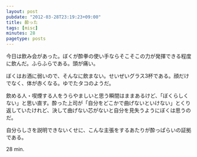 ```yaml
---
layout: post
pubdate: "2012-03-28T23:19:23+09:00"
title: 酔った
tags: [misc]
minutes: 28
pagetype: posts
---
```

今日は飲み会があった。ぼくが酔拳の使い手ならそこそこの力が発揮できる程度に飲んだ。ふらふらである。頭が痛い。

ぼくはお酒に弱いので、そんなに飲まない。せいぜいグラス3杯である。顔だけでなく、体が赤くなる。ゆでたタコのようだ。

飲める人・喫煙する人をうらやましいと思う瞬間はままあるけど、「ぼくらしくない」と思い直す。酔った上司が「自分をどこかで曲げないといけない」とくり返していたけれど、決して曲げない芯がないと自分を見失うようにぼくは思うのだ。

自分らしさを説明できないくせに、こんな主張をするあたりが酔っぱらいの証拠である。

28 min.
